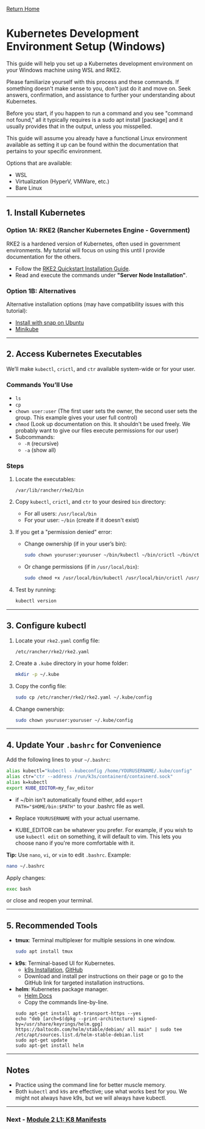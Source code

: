 [Return Home](/README.md)


# Kubernetes Development Environment Setup (Windows)

This guide will help you set up a Kubernetes development environment on your Windows machine using WSL and RKE2.

Please familiarize yourself with this process and these commands. If something doesn't make sense to you, don't just do it and move on. Seek answers, confirmation, and assistance to further your understanding about Kubernetes.

Before you start, if you happen to run a command and you see "command not found," all it typically requires is a sudo apt install [package] and it usually provides that  in the output, unless you misspelled.

This guide will assume you already have a functional Linux environment available as setting it up can be found within the documentation that pertains to your specific environment.

Options that are available: 
- WSL
- Virtualization (HyperV, VMWare, etc.)
- Bare Linux

---

## 1. Install Kubernetes

### Option 1A: RKE2 (Rancher Kubernetes Engine - Government)

RKE2 is a hardened version of Kubernetes, often used in government environments. My tutorial will focus on using this until I provide documentation for the others.

- Follow the [RKE2 Quickstart Installation Guide](https://docs.rke2.io/install/quickstart).
- Read and execute the commands under **"Server Node Installation"**.

### Option 1B: Alternatives 

Alternative installation options (may have compatibility issues with this tutorial):
- [Install with snap on Ubuntu](https://ubuntu.com/kubernetes/install)
- [Minikube](https://minikube.sigs.k8s.io/docs/start/?arch=%2Fwindows%2Fx86-64%2Fstable%2F.exe+download)

---

## 2. Access Kubernetes Executables

We’ll make `kubectl`, `crictl`, and `ctr` available system-wide or for your user.

### Commands You’ll Use

- `ls`
- `cp`
- `chown user:user` (The first user sets the owner, the second user sets the group. This example gives your user full control)
- `chmod` (Look up documentation on this. It shouldn't be used freely. We probably want to give our files execute permissions for our user)
- Subcommands:
    - `-R` (recursive)
    - `-a` (show all)

### Steps

1. Locate the executables:
    ```
    /var/lib/rancher/rke2/bin
    ```
2. Copy `kubectl`, `crictl`, and `ctr` to your desired `bin` directory:
    - For all users: `/usr/local/bin`
    - For your user: `~/bin` (create if it doesn't exist)

3. If you get a "permission denied" error:
    - Change ownership (if in your user’s bin):
      ```sh
      sudo chown youruser:youruser ~/bin/kubectl ~/bin/crictl ~/bin/ctr
      ```
    - Or change permissions (if in `/usr/local/bin`):
      ```sh
      sudo chmod +x /usr/local/bin/kubectl /usr/local/bin/crictl /usr/local/bin/ctr
      ```

4. Test by running:
    ```sh
    kubectl version
    ```

---

## 3. Configure kubectl

1. Locate your `rke2.yaml` config file:
    ```
    /etc/rancher/rke2/rke2.yaml
    ```
2. Create a `.kube` directory in your home folder:
    ```sh
    mkdir -p ~/.kube
    ```
3. Copy the config file:
    ```sh
    sudo cp /etc/rancher/rke2/rke2.yaml ~/.kube/config
    ```
4. Change ownership:
    ```sh
    sudo chown youruser:youruser ~/.kube/config
    ```

---

## 4. Update Your `.bashrc` for Convenience

Add the following lines to your `~/.bashrc`:

```sh
alias kubectl="kubectl --kubeconfig /home/YOURUSERNAME/.kube/config"
alias ctr="ctr --address /run/k3s/containerd/containerd.sock"
alias k=kubectl
export KUBE_EDITOR=my_fav_editor
```
- if ~/bin isn't automatically found either, add `export PATH="$HOME/bin:$PATH"` to your .bashrc file as well.

- Replace `YOURUSERNAME` with your actual username.
- KUBE_EDITOR can be whatever you prefer. For example, if you wish to use `kubectl edit` on something, it will default to vim. This lets you choose nano if you're more comfortable with it.

**Tip:** Use `nano`, `vi`, or `vim` to edit `.bashrc`. Example:
```sh
nano ~/.bashrc
```

Apply changes:
```sh
exec bash
```
or close and reopen your terminal.

---

## 5. Recommended Tools

- **tmux**: Terminal multiplexer for multiple sessions in one window.
    ```sh
    sudo apt install tmux
    ```
- **k9s**: Terminal-based UI for Kubernetes.
    - [k9s Installation](https://k9scli.io/topics/install/), [GitHub](https://github.com/derailed/k9s)
    - Download and install per instructions on their page or go to the GitHub link for targeted installation instructions.
- **helm**: Kubernetes package manager.
    -  [Helm Docs](https://helm.sh/)
    - Copy the commands line-by-line.
    ```curl https://baltocdn.com/helm/signing.asc | gpg --dearmor | sudo tee /usr/share/keyrings/helm.gpg > /dev/null
    sudo apt-get install apt-transport-https --yes
    echo "deb [arch=$(dpkg --print-architecture) signed-by=/usr/share/keyrings/helm.gpg] https://baltocdn.com/helm/stable/debian/ all main" | sudo tee /etc/apt/sources.list.d/helm-stable-debian.list
    sudo apt-get update
    sudo apt-get install helm 
    ```
---

## Notes

- Practice using the command line for better muscle memory.
- Both `kubectl` and `k9s` are effective; use what works best for you. We might not always have k9s, but we will always have kubectl.

---

### Next - [Module 2 L1: K8 Manifests](../Module-2/L1/manifests.md)
